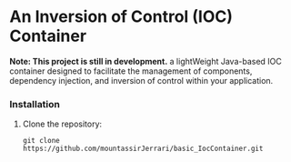 # An Inversion of Control (IOC) Container

**Note: This project is still in development.**
a lightWeight Java-based IOC container designed to facilitate the management of components, dependency injection, and inversion of control within your application.


### Installation

1. Clone the repository:

   ```shell
   git clone https://github.com/mountassirJerrari/basic_IocContainer.git
